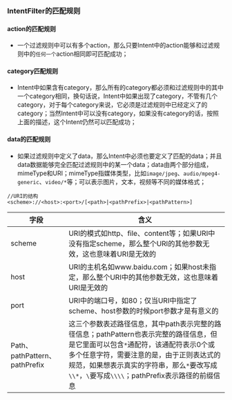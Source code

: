 ### IntentFilter的匹配规则
#### action的匹配规则
+ 一个过滤规则中可以有多个action，那么只要Intent中的action能够和过滤规则中的`任何一个`action相同即可匹配成功；
#### category匹配规则
+ Intent中如果含有category，那么所有的category都必须和过滤规则中的其中一个category相同，换句话说，Intent中如果出现了category，不管有几个category，对于每个category来说，它必须是过滤规则中已经定义了的category；当然Intent中可以没有category，如果没有category的话，按照上面的描述，这个Intent仍然可以匹配成功；
#### data的匹配规则
+ 如果过滤规则中定义了data，那么Intent中必须也要定义了匹配的data；并且data数据能够完全匹配过滤规则中的某一个data；data由两个部分组成，mimeType和URI；mimeType指媒体类型，比如`image/jpeg`、`audio/mpeg4-generic`、`video/*`等；可以表示图片，文本，视频等不同的媒体格式；
```
//URI的结构
<scheme>://<host>:<port>/[<path>|<pathPrefix>|<pathPattern>]
```
|字段|含义|
|------|------|
|scheme|URI的模式如http、file、content等；如果URI中没有指定scheme，那么整个URI的其他参数无效，这也意味着URI是无效的|
|host|URI的主机名如www.baidu.com；如果host未指定，那么整个URI中的其他参数无效，这也意味着URI是无效的|
|port|URI中的端口号，如80；仅当URI中指定了scheme、host参数的时候port参数才是有意义的|
|Path、pathPattern、pathPrefix|这三个参数表述路径信息，其中path表示完整的路径信息；pathPattern也表示完整的路径信息，但是它里面可以包含`*`通配符，该通配符表示0个或多个任意字符，需要注意的是，由于正则表达式的规范，如果想表示真实的字符串，那么`*`要改写成`\\*`，`\`要写成`\\\\`；pathPrefix表示路径的前缀信息|
